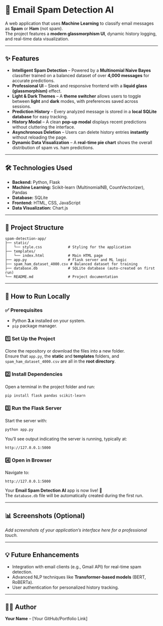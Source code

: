 # 📧 Email Spam Detection AI
A web application that uses **Machine Learning** to classify email messages as **Spam** or **Ham** (not spam).  
The project features a **modern glassmorphism UI**, dynamic history logging, and real-time data visualization.

---

## ✨ Features
- **Intelligent Spam Detection** – Powered by a **Multinomial Naive Bayes** classifier trained on a balanced dataset of over **4,000 messages** for accurate predictions.  
- **Professional UI** – Sleek and responsive frontend with a **liquid glass (glassmorphism)** effect.  
- **Light & Dark Themes** – A **theme switcher** allows users to toggle between **light** and **dark** modes, with preferences saved across sessions.  
- **Prediction History** – Every analyzed message is stored in a **local SQLite database** for easy tracking.  
- **History Modal** – A clean **pop-up modal** displays recent predictions without cluttering the interface.  
- **Asynchronous Deletion** – Users can delete history entries **instantly** without reloading the page.  
- **Dynamic Data Visualization** – A **real-time pie chart** shows the overall distribution of spam vs. ham predictions.

---

## 🛠️ Technologies Used
- **Backend:** Python, Flask  
- **Machine Learning:** Scikit-learn (MultinomialNB, CountVectorizer), Pandas  
- **Database:** SQLite  
- **Frontend:** HTML, CSS, JavaScript  
- **Data Visualization:** Chart.js  

---

## 📂 Project Structure
```
spam-detection-app/
├── static/
│   └── style.css            # Styling for the application
├── templates/
│   └── index.html           # Main HTML page
├── app.py                   # Flask server and ML logic
├── spam_ham_dataset_4000.csv # Balanced dataset for training
├── database.db              # SQLite database (auto-created on first run)
└── README.md                # Project documentation
```

---

## 🚀 How to Run Locally

### ✅ Prerequisites
- Python **3.x** installed on your system.  
- `pip` package manager.

### 1️⃣ Set Up the Project
Clone the repository or download the files into a new folder.  
Ensure that `app.py`, the **static** and **templates** folders, and `spam_ham_dataset_4000.csv` are all in the **root directory**.

### 2️⃣ Install Dependencies
Open a terminal in the project folder and run:
```bash
pip install flask pandas scikit-learn
```

### 3️⃣ Run the Flask Server
Start the server with:
```bash
python app.py
```
You’ll see output indicating the server is running, typically at:
```
http://127.0.0.1:5000
```

### 4️⃣ Open in Browser
Navigate to:
```
http://127.0.0.1:5000
```
Your **Email Spam Detection AI** app is now live! 🎉  
The `database.db` file will be automatically created during the first run.

---

## 📊 Screenshots (Optional)
_Add screenshots of your application’s interface here for a professional touch._

---

## 💡 Future Enhancements
- Integration with email clients (e.g., Gmail API) for real-time spam detection.  
- Advanced NLP techniques like **Transformer-based models** (BERT, RoBERTa).  
- User authentication for personalized history tracking.

---

## 👨‍💻 Author
**Your Name** – [Your GitHub/Portfolio Link]
